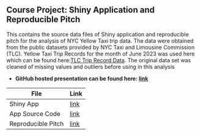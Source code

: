 ## Course Project: Shiny Application and Reproducible Pitch

This contains the source data files of Shiny application and reproducible pitch for the analysis of NYC Yellow Taxi trip data. The data were obtained from the public datasets provided by NYC Taxi and Limousine Commission (TLC). Yellow Taxi Trip Records for the month of June 2023 was used here which can be found here:[TLC Trip Record Data](https://www.nyc.gov/site/tlc/about/tlc-trip-record-data.page). The original data set was cleaned of missing values and outliers before using in this analysis

- **GitHub hosted presentation can be found here: [link](https://eranda-ihalagedara.github.io/datasciencecoursera/9.Developing%20Data%20Products/Course%20Project/presentation/NYC_Taxi_Data_Analysis.html)**

| File | Link |
| -- | -- |
| Shiny App | [link](https://eranda-i.shinyapps.io/NYC_Taxi_Data_Aanalysis/) |
| App Source Code | [link](https://github.com/eranda-ihalagedara/datasciencecoursera/tree/master/9.Developing%20Data%20Products/Course%20Project/app/NYC_Taxi_Data_Aanalysis) |
| Reproducible Pitch | [link](https://eranda-ihalagedara.github.io/datasciencecoursera/9.Developing%20Data%20Products/Course%20Project/presentation/NYC_Taxi_Data_Analysis.html) |

